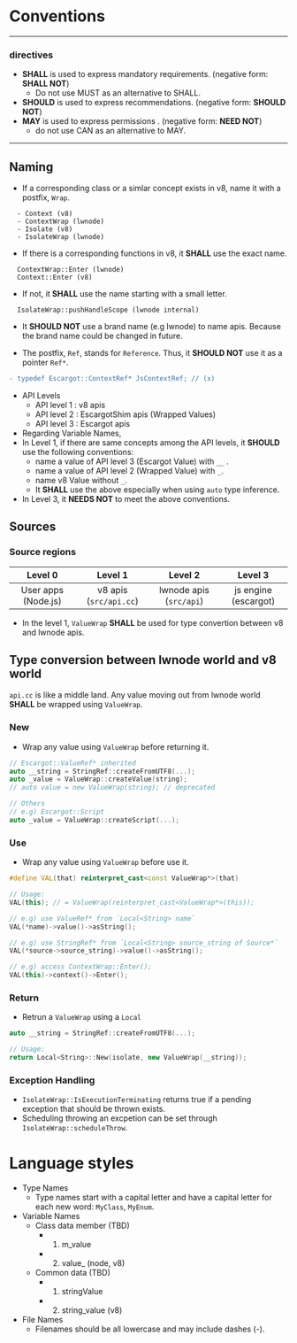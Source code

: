 # Conventions



--------

### directives

* **SHALL** is used to express mandatory requirements. (negative form: **SHALL NOT**)
  * Do not use MUST as an alternative to SHALL.
* **SHOULD** is used to express recommendations. (negative form: **SHOULD NOT**)
* **MAY** is used to express permissions .  (negative form: **NEED NOT**)
  * do not use CAN as an alternative to MAY.

---------



## Naming

- If a corresponding class or a simlar concept exists in v8, name it with a postfix, `Wrap`.
```
  - Context (v8)
  - ContextWrap (lwnode)
  - Isolate (v8)
  - IsolateWrap (lwnode)
```

- If there is a corresponding functions in v8, it **SHALL** use the exact name.
```
  ContextWrap::Enter (lwnode)
  Context::Enter (v8)
```

- If not, it **SHALL** use the name starting with a small letter.
```
  IsolateWrap::pushHandleScope (lwnode internal)
```

- It **SHOULD NOT** use a brand name (e.g lwnode) to name apis. Because the brand name could be changed in future.

- The postfix, `Ref`, stands for `Reference`. Thus, it **SHOULD NOT** use it as a pointer `Ref*`.

```diff
- typedef Escargot::ContextRef* JsContextRef; // (x)
```

* API Levels
  * API level 1 : v8 apis
  * API level 2 : EscargotShim apis (Wrapped Values)
  * API level 3 : Escargot apis
* Regarding Variable Names, 
* In Level 1, if there are same concepts among the API levels, it **SHOULD** use the following conventions:
  * name a value of API level 3 (Escargot Value) with `__` .
  * name a value of API level 2 (Wrapped Value) with `_`.
  * name v8 Value without `_`.
  * It **SHALL** use the above especially when using `auto` type inference.
* In Level 3, it **NEEDS NOT** to meet the above conventions.



## Sources

### Source regions

|       Level 0       |        Level 1         |         Level 2         |       Level 3        |
| :-----------------: | :--------------------: | :---------------------: | :------------------: |
| User apps (Node.js) | v8 apis (`src/api.cc`) | lwnode apis (`src/api`) | js engine (escargot) |

* In the level 1, `ValueWrap` **SHALL** be used for type convertion between v8 and lwnode apis.

  

## Type conversion between lwnode world and v8 world

`api.cc` is like a middle land. Any value moving out from lwnode world **SHALL** be wrapped using `ValueWrap`.



### New
- Wrap any value using `ValueWrap` before returning it.

```c++
// Escargot::ValueRef* inherited
auto __string = StringRef::createFromUTF8(...);
auto _value = ValueWrap::createValue(string);
// auto value = new ValueWrap(string); // deprecated

// Others 
// e.g) Escargot::Script
auto _value = ValueWrap::createScript(...);
```



### Use

- Wrap any value using `ValueWrap` before use it.

```c++
#define VAL(that) reinterpret_cast<const ValueWrap*>(that)

// Usage:
VAL(this); // = ValueWrap(reinterpret_cast<ValueWrap*>(this));

// e.g) use ValueRef* from `Local<String> name`
VAL(*name)->value()->asString();

// e.g) use StringRef* from `Local<String> source_string of Source*`
VAL(*source->source_string)->value()->asString();

// e.g) access ContextWrap::Enter();
VAL(this)->context()->Enter();
```



### Return

* Retrun a `ValueWrap` using a `Local`

```c++
auto __string = StringRef::createFromUTF8(...);

// Usage:   
return Local<String>::New(isolate, new ValueWrap(__string));
```



### Exception Handling

* `IsolateWrap::IsExecutionTerminating` returns true if a pending exception that should be thrown exists.
* Scheduling throwing an excpetion can be set through `IsolateWrap::scheduleThrow`.



# Language styles

- Type Names
  - Type names start with a capital letter and have a capital letter for each new word: `MyClass`, `MyEnum`.
- Variable Names
  - Class data member (TBD)
    - 1) m_value
    - 2) value_ (node, v8)
  - Common data (TBD)
    - 1) stringValue
    - 2) string_value (v8)
- File Names
  - Filenames should be all lowercase and may include dashes (-).

